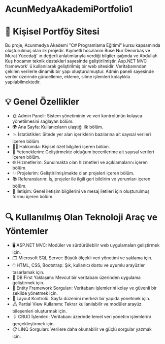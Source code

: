 # AcunMedyaAkademiPortfolio1
# 🌟 Kişisel Portföy Sitesi
Bu proje, Acunmedya Akademi "C# Programlama Eğitimi" kursu kapsamında oluşturulmuş olan ilk projedir. Kıymetli hocalarım Buse Nur Demirbaş ve Murat Yücedağ' ın değerli anlatımlarıyla verdiği bilgiler ışığında ve Abdullah Kuş hocamın teknik destekleri sayesinde geliştirilmiştir. Asp.NET MVC framework' ü kullanılarak geliştirilmiş bir web sitesidir. Veritabanından çekilen verilerle dinamik bir yapı oluşturulmuştur. Admin paneli sayesinde veriler üzerinde güncelleme, ekleme, silme işlemleri kolaylıkla yapılabilmektedir. 

# 💡 Genel Özellikler
- 🌞 Admin Paneli: Sistem yönetiminin ve veri kontrolünün kolayca yönetilmesini sağlayan bölüm.
- 🌍 Ana Sayfa: Kullanıcıların ulaştığı ilk bölüm.
- 📉 İstatistikler: Sitede yer alan içeriklerin bazılarına ait sayısal verileri içeren bölüm
- 👩‍💻 Hakkımda: Kişisel özet bilgileri içeren bölüm.
- 🚀 Yeteneklerim: Geliştirmekte olduğum becerilerime ait sayısal verileri içeren bölüm.
- 🌐 Hizmetlerim: Sunulmakta olan hizmetleri ve açıklamalarını içeren bölüm.
- ✨ Projelerim: Geliştirilmiş/mekte olan projeleri içeren bölüm.
- 📚 Referanslarım: İş, projeler ile ilgili geri bildirim ve yorumları içeren bölüm.
- 📱 İletişim: Genel iletişim bilgilerini ve mesaj iletileri için oluşturulmuş formu içeren bölüm.

# 🔍 Kullanılmış Olan Teknoloji Araç ve Yöntemler
- 🖥️ ASP.NET MVC: Modüler ve sürdürülebilir web uygulamaları geliştirmek için.
- 🗂️ Microsoft SQL Server: Büyük ölçekli veri yönetimi ve saklama için.
- 🖱️ HTML, CSS, Bootstrap: Şık, kullanıcı dostu ve uyumlu arayüzler tasarlamak için.
- 📂 DB First Yaklaşımı: Mevcut bir veritabanı üzerinden uygulama geliştirmek için.
- 🔖 Entity Framework Sorguları: Veritabanı işlemlerini kolay ve güvenli bir şekilde yönetmek için.
- 📝 Layout Kontrolü: Sayfa düzenini merkezi bir yapıda yönetmek için.
- 🖧 Partial View Kullanımı: Tekrar kullanılabilir ve modüler arayüz bileşenleri oluşturmak için.
- 🖇️ CRUD İşlemleri: Veritabanı üzerinde temel veri yönetim işlemlerini gerçekleştirmek için.
- 📋 LINQ Sorguları: Verilere daha okunabilir ve güçlü sorgular yazmak için.

